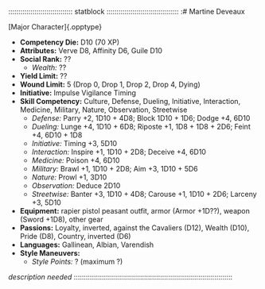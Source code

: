 :::::::::::::::::::::::::::::::: statblock ::::::::::::::::::::::::::::::::::::
:# Martine Deveaux

[Major Character]{.opptype}

- **Competency Die:** D10 (70 XP)
- **Attributes:** Verve D8, Affinity D6, Guile D10
- **Social Rank:** ??
  - *Wealth:* ??
- **Yield Limit:** ??
- **Wound Limit:** 5 (Drop 0, Drop 1, Drop 2, Drop 4, Dying)
- **Initiative:** 
    Impulse 
    Vigilance 
    Timing 
- **Skill Competency:** Culture,
                        Defense,
                        Dueling,
                        Initiative,
                        Interaction,
                        Medicine,
                        Military,
                        Nature,
                        Observation,
                        Streetwise
  - *Defense:*        Parry +2, 1D10 + 4D8; Block 1D10 + 1D6; Dodge +4, 6D10
  - *Dueling:*        Lunge +4, 1D10 + 6D8; Riposte +1, 1D8 + 1D8 + 2D6; Feint +4, 6D10 + 1D8
  - *Initiative:*     Timing +3, 5D10
  - *Interaction:*    Inspire +1, 1D10 + 2D8; Deceive +4, 6D10
  - *Medicine:*       Poison +4, 6D10
  - *Military:*       Brawl +1, 1D10 + 2D8; Aim +3, 1D10 + 5D6
  - *Nature:*         Prowl +1, 3D10
  - *Observation:*    Deduce 2D10
  - *Streetwise:*     Banter +3, 1D10 + 4D8; Carouse +1, 1D10 + 2D6; Larceny +3, 5D10
- **Equipment:** rapier 
                 pistol
                 peasant outfit, 
                 armor (Armor +1D??),
                 weapon (Sword +1D8),
                 other gear
- **Passions:** 
    Loyalty, inverted, against the Cavaliers    (D12),
    Wealth                 (D10), 
    Pride                   (D8), 
    Country, inverted       (D6)
- **Languages:** Gallinean, Albian, Varendish
- **Style Maneuvers:**
  - *Style Points:* ? (maximum ?)

*description needed*
:::::::::::::::::::::::::::::::::::::::::::::::::::::::::::::::::::::::::::::::
